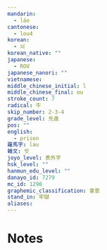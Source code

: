 ```yaml
---
mandarin:
  - láo
cantonese:
  - lou4
korean:
  - 뇌
korean_native: ""
japanese:
  - ROU
japanese_nanori: ""
vietnamese:
middle_chinese_initial: l
middle_chinese_final: ɑu
stroke_count: 7
radical: 牛
skip_number: 2-3-4
grade_level: 先進
pos: ""
english:
  - prison
羅馬字: lau
韓文: 랏
joyo_level: 表外字
hsk_level: ""
hanmun_edu_level: ""
danayo_id: 7279
mc_id: 1290
graphemic_classification: 會意
stand_in: 牢獄
aliases:
---
```


# Notes
